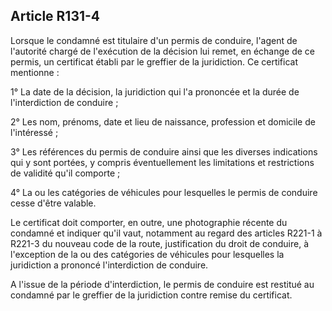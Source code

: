 Article R131-4
----
Lorsque le condamné est titulaire d'un permis de conduire, l'agent de l'autorité
chargé de l'exécution de la décision lui remet, en échange de ce permis, un
certificat établi par le greffier de la juridiction. Ce certificat mentionne :

1° La date de la décision, la juridiction qui l'a prononcée et la durée de
l'interdiction de conduire ;

2° Les nom, prénoms, date et lieu de naissance, profession et domicile de
l'intéressé ;

3° Les références du permis de conduire ainsi que les diverses indications qui y
sont portées, y compris éventuellement les limitations et restrictions de
validité qu'il comporte ;

4° La ou les catégories de véhicules pour lesquelles le permis de conduire cesse
d'être valable.

Le certificat doit comporter, en outre, une photographie récente du condamné et
indiquer qu'il vaut, notamment au regard des articles R221-1 à R221-3 du nouveau
code de la route, justification du droit de conduire, à l'exception de la ou des
catégories de véhicules pour lesquelles la juridiction a prononcé l'interdiction
de conduire.

A l'issue de la période d'interdiction, le permis de conduire est restitué au
condamné par le greffier de la juridiction contre remise du certificat.
